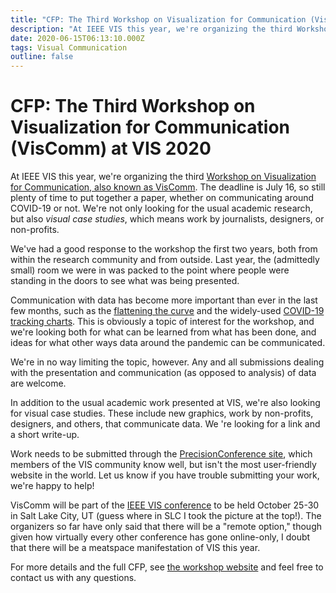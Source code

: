 ```yaml
---
title: "CFP: The Third Workshop on Visualization for Communication (VisComm) at VIS 2020"
description: "At IEEE VIS this year, we're organizing the third Workshop on Visualization for Communication, also known as VisComm. The deadline is July 16, so still plenty of time to put together a paper, whether on communicating around COVID-19 or not. We're not only looking for the usual academic research, but also visual case studies, which means work by journalists, designers, or non-profits."
date: 2020-06-15T06:13:10.000Z
tags: Visual Communication
outline: false
---
```


# CFP: The Third Workshop on Visualization for Communication (VisComm) at VIS 2020

At IEEE VIS this year, we're organizing the third <a href="https://viscomm.io">Workshop on Visualization for Communication, also known as VisComm</a>. The deadline is July 16, so still plenty of time to put together a paper, whether on communicating around COVID-19 or not. We're not only looking for the usual academic research, but also <em>visual case studies</em>, which means work by journalists, designers, or non-profits.

We've had a good response to the workshop the first two years, both from within the research community and from outside. Last year, the (admittedly small) room we were in was packed to the point where people were standing in the doors to see what was being presented.

Communication with data has become more important than ever in the last few months, such as the <a href="https://eagereyes.org/blog/2020/the-visual-evolution-of-the-flattening-the-curve-information-graphic">flattening the curve</a> and the widely-used <a href="https://eagereyes.org/blog/2020/in-praise-of-the-diagonal-reference-line">COVID-19 tracking charts</a>. This is obviously a topic of interest for the workshop, and we're looking both for what can be learned from what has been done, and ideas for what other ways data around the pandemic can be communicated.

We're in no way limiting the topic, however. Any and all submissions dealing with the presentation and communication (as opposed to analysis) of data are welcome.

In addition to the usual academic work presented at VIS, we're also looking for visual case studies. These include new graphics, work by non-profits, designers, and others, that communicate data. We 're looking for a link and a short write-up.

Work needs to be submitted through the <a href="http://new.precisionconference.com/~vgtc/">PrecisionConference site</a>, which members of the VIS community know well, but isn't the most user-friendly website in the world. Let us know if you have trouble submitting your work, we're happy to help!

VisComm will be part of the <a href="http://ieeevis.org/year/2020/welcome">IEEE VIS conference</a> to be held October 25-30 in Salt Lake City, UT (guess where in SLC I took the picture at the top!). The organizers so far have only said that there will be a "remote option," though given how virtually every other conference has gone online-only, I doubt that there will be a meatspace manifestation of VIS this year.

For more details and the full CFP, see <a href="https://viscomm.io">the workshop website</a> and feel free to contact us with any questions.


